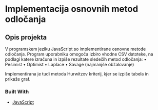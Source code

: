 # Implementacija osnovnih metod odločanja

<div id="top"></div>

<!-- ABOUT THE PROJECT -->
## Opis projekta
V programskem jeziku JavaScript so implementirane osnovne metode odločanja. Program uporabniku omogoča izbiro vhodne CSV datoteke, na podlagi katere izračuna in izpiše rezultate sledečih metod odločanja:
•	Pesimist
•	Optimist
•	Laplace
•	Savage (najmanjše obžalovanje) 

Implementirana je tudi metoda Hurwitzov kriterij, kjer se izpiše tabela in prikaže graf.


### Built With

* [JavaScript](https://www.javascript.com/)
